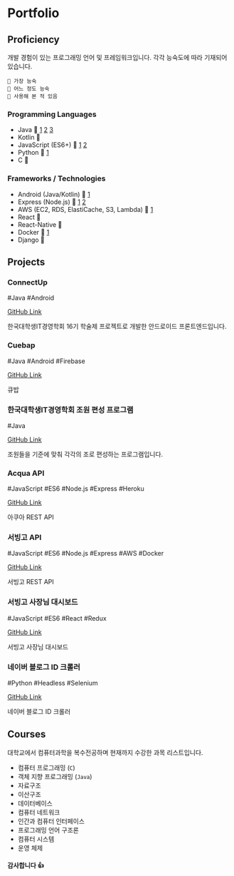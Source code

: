 # Portfolio



## Proficiency
개발 경험이 있는 프로그래밍 언어 및 프레임워크입니다. 
각각 능숙도에 따라 기재되어 있습니다.
```
🥇 가장 능숙
🥈 어느 정도 능숙
🥉 사용해 본 적 있음
```

### Programming Languages
- Java 🥇 [1](#connectup) [2](#cuebap) [3](#한국대학생IT경영학회-조원-편성-프로그램) 
- Kotlin 🥇
- JavaScript (ES6+) 🥇 [1](#acqua-api) [2](#서빙고-api)
- Python 🥇 [1](#네이버-블로그-ID-크롤러)
- C 🥈

### Frameworks / Technologies
- Android (Java/Kotlin) 🥇 [1](#connectup)
- Express (Node.js) 🥇 [1](#acqua-api) [2](#서빙고-api)
- AWS (EC2, RDS, ElastiCache, S3, Lambda) 🥈 [1](#서빙고-api)
- React 🥈
- React-Native 🥈
- Docker 🥉 [1](#서빙고-api)
- Django 🥉



## Projects

### ConnectUp
#Java #Android

[GitHub Link](https://github.com/etture/ConnectUp)

한국대학생IT경영학회 16기 학술제 프로젝트로 개발한 안드로이드 프론트엔드입니다. 

### Cuebap
#Java #Android
#Firebase

[GitHub Link](https://github.com/etture/Cuebap)

큐밥

### 한국대학생IT경영학회 조원 편성 프로그램 
#Java 

[GitHub Link](https://github.com/etture/KUSITMS-MemberSorter)

조원들을 기준에 맞춰 각각의 조로 편성하는 프로그램입니다.


### Acqua API
#JavaScript #ES6 #Node.js #Express
#Heroku

[GitHub Link](https://github.com/etture/acqua-api)

아쿠아 REST API

### 서빙고 API
#JavaScript #ES6 #Node.js #Express
#AWS #Docker

[GitHub Link](https://github.com/etture/servinggo-api)

서빙고 REST API

### 서빙고 사장님 대시보드
#JavaScript #ES6 #React #Redux

[GitHub Link](https://github.com/etture/servinggo-merchant)

서빙고 사장님 대시보드

### 네이버 블로그 ID 크롤러
#Python #Headless #Selenium

[GitHub Link](https://github.com/etture/Keyword_Id_Extractor)

네이버 블로그 ID 크롤러


## Courses
대학교에서 컴퓨터과학을 복수전공하며 현재까지 수강한 과목 리스트입니다.

- 컴퓨터 프로그래밍 (`C`)
- 객체 지향 프로그래밍 (`Java`)
- 자료구조
- 이산구조
- 데이터베이스
- 컴퓨터 네트워크
- 인간과 컴퓨터 인터페이스
- 프로그래밍 언어 구조론
- 컴퓨터 시스템
- 운영 체제


#### 감사합니다 👍
